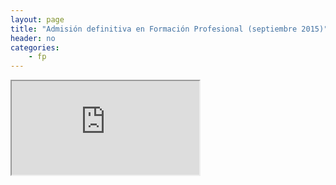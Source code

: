 ```yaml
---
layout: page
title: "Admisión definitiva en Formación Profesional (septiembre 2015)"
header: no
categories:
    - fp
---
```



<iframe src="https://docs.google.com/spreadsheets/d/1ba-rapV5t2tLRvqL5tHyjNk6Ails1agiqfHCUroX1ag/pubhtml?gid=1351214090&amp;single=true&amp;widget=true&amp;headers=false"></iframe>
